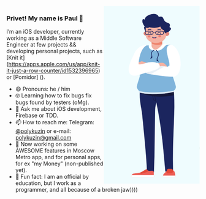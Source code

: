 <img align="right" src="https://github.com/PolyKuzin/PolyKuzin/blob/master/illustration.png" alt="Paul standing" width=250px height=465px/>

### Privet! My name is Paul 👋

I’m an iOS developer, currently working as a Middle Software Engineer at few projects && developing personal projects, such as [Knit it] (https://apps.apple.com/us/app/knit-it-just-a-row-counter/id1532396965) or [Pomidor] (). 

- 😄  Pronouns: he / him
- 🤓  Learning how to fix bugs fix bugs found by testers (oMg).
- 💬  Ask me about iOS development, Firebase or TDD.
- 📫  How to reach me: Telegram: [@polykuzin](https://t.me/polykuzin) or e-mail: polykuzin@gmail.com
- 📱  Now working on some AWESOME features in Moscow Metro app, and for personal apps, for ex "my Money" (non-published yet).
- 🚴  Fun fact: I am an official by education, but I work as a programmer, and all because of a broken jaw))))
